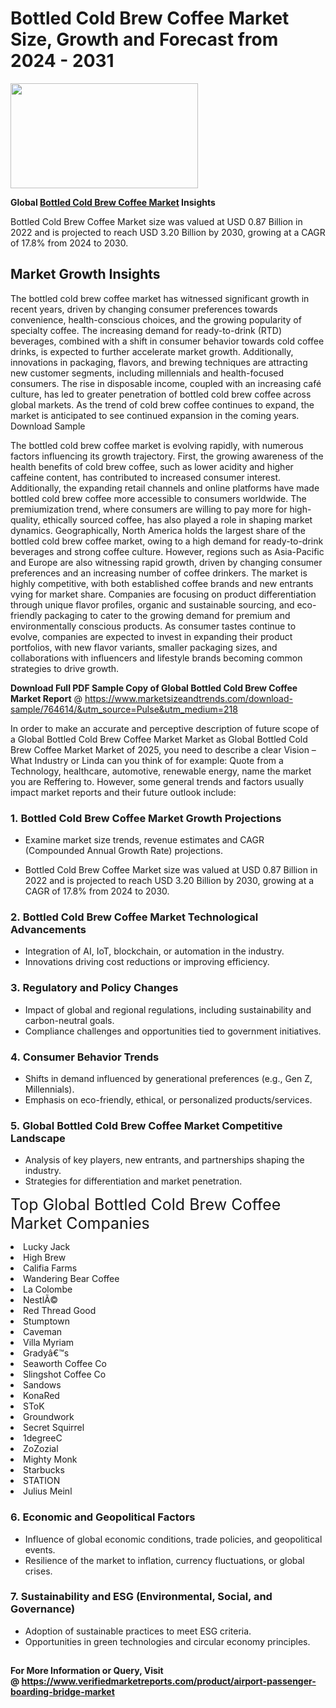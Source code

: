 <H1>Bottled Cold Brew Coffee Market Size, Growth and Forecast from 2024 - 2031</H1><img class="aligncenter size-medium wp-image-584254" src="https://thirdeyenews.in/wp-content/uploads/2024/09/Global-Market-Research-300x168.jpeg" alt="" width="300" height="168" /><p><strong>Global&nbsp;<a href="https://www.marketsizeandtrends.com/download-sample/764614/&amp;utm_source=Pulse&amp;utm_medium=218">Bottled Cold Brew Coffee Market</a> Insights</strong></p><p>Bottled Cold Brew Coffee Market size was valued at USD 0.87 Billion in 2022 and is projected to reach USD 3.20 Billion by 2030, growing at a CAGR of 17.8% from 2024 to 2030.</p><p><h2>Market Growth Insights</h2> <p>The bottled cold brew coffee market has witnessed significant growth in recent years, driven by changing consumer preferences towards convenience, health-conscious choices, and the growing popularity of specialty coffee. The increasing demand for ready-to-drink (RTD) beverages, combined with a shift in consumer behavior towards cold coffee drinks, is expected to further accelerate market growth. Additionally, innovations in packaging, flavors, and brewing techniques are attracting new customer segments, including millennials and health-focused consumers. The rise in disposable income, coupled with an increasing café culture, has led to greater penetration of bottled cold brew coffee across global markets. As the trend of cold brew coffee continues to expand, the market is anticipated to see continued expansion in the coming years. Download Sample </p> <p>The bottled cold brew coffee market is evolving rapidly, with numerous factors influencing its growth trajectory. First, the growing awareness of the health benefits of cold brew coffee, such as lower acidity and higher caffeine content, has contributed to increased consumer interest. Additionally, the expanding retail channels and online platforms have made bottled cold brew coffee more accessible to consumers worldwide. The premiumization trend, where consumers are willing to pay more for high-quality, ethically sourced coffee, has also played a role in shaping market dynamics. Geographically, North America holds the largest share of the bottled cold brew coffee market, owing to a high demand for ready-to-drink beverages and strong coffee culture. However, regions such as Asia-Pacific and Europe are also witnessing rapid growth, driven by changing consumer preferences and an increasing number of coffee drinkers. The market is highly competitive, with both established coffee brands and new entrants vying for market share. Companies are focusing on product differentiation through unique flavor profiles, organic and sustainable sourcing, and eco-friendly packaging to cater to the growing demand for premium and environmentally conscious products. As consumer tastes continue to evolve, companies are expected to invest in expanding their product portfolios, with new flavor variants, smaller packaging sizes, and collaborations with influencers and lifestyle brands becoming common strategies to drive growth. </p><p><span class=""><strong>Download Full PDF Sample Copy of Global Bottled Cold Brew Coffee Market Report</strong> @ <a href="https://www.marketsizeandtrends.com/download-sample/764614/&amp;utm_source=Pulse&amp;utm_medium=218" target="_blank">https://www.marketsizeandtrends.com/download-sample/764614/&amp;utm_source=Pulse&amp;utm_medium=218</a></span></p><p>In order to make an accurate and perceptive description of future scope of a Global&nbsp;Bottled Cold Brew Coffee Market Market as Global&nbsp;Bottled Cold Brew Coffee Market Market of 2025, you need to describe a clear Vision &ndash; What Industry or Linda can you think of for example: Quote from a Technology, healthcare, automotive, renewable energy, name the market you are Reffering to. However, some general trends and factors usually impact market reports and their future outlook include:</p><h3>1.&nbsp;<strong>Bottled Cold Brew Coffee Market Growth Projections</strong></h3><ul><li>Examine market size trends, revenue estimates and CAGR (Compounded Annual Growth Rate) projections.</li><li><p>Bottled Cold Brew Coffee Market size was valued at USD 0.87 Billion in 2022 and is projected to reach USD 3.20 Billion by 2030, growing at a CAGR of 17.8% from 2024 to 2030.</p></li></ul><h3>2.&nbsp;<strong>Bottled Cold Brew Coffee Market Technological Advancements</strong></h3><ul><li>Integration of AI, IoT, blockchain, or automation in the industry.</li><li>Innovations driving cost reductions or improving efficiency.</li></ul><h3>3.&nbsp;<strong>Regulatory and Policy Changes</strong></h3><ul><li>Impact of global and regional regulations, including sustainability and carbon-neutral goals.</li><li>Compliance challenges and opportunities tied to government initiatives.</li></ul><h3>4.&nbsp;<strong>Consumer Behavior Trends</strong></h3><ul><li>Shifts in demand influenced by generational preferences (e.g., Gen Z, Millennials).</li><li>Emphasis on eco-friendly, ethical, or personalized products/services.</li></ul><h3>5.&nbsp;<strong>Global Bottled Cold Brew Coffee Market Competitive Landscape</strong></h3><ul><li>Analysis of key players, new entrants, and partnerships shaping the industry.</li><li>Strategies for differentiation and market penetration.</li></ul><p data-pm-slice="1 1 []"><span style="color: inherit; font-family: inherit; font-size: 25px;">Top Global Bottled Cold Brew Coffee Market Companies</span></p><div class="" data-test-id=""><p><li>Lucky Jack</li><li> High Brew</li><li> Califia Farms</li><li> Wandering Bear Coffee</li><li> La Colombe</li><li> NestlÃ©</li><li> Red Thread Good</li><li> Stumptown</li><li> Caveman</li><li> Villa Myriam</li><li> Gradyâ€™s</li><li> Seaworth Coffee Co</li><li> Slingshot Coffee Co</li><li> Sandows</li><li> KonaRed</li><li> SToK</li><li> Groundwork</li><li> Secret Squirrel</li><li> 1degreeC</li><li> ZoZozial</li><li> Mighty Monk</li><li> Starbucks</li><li> STATION</li><li> Julius Meinl</li></p></div><h3>6.&nbsp;<strong>Economic and Geopolitical Factors</strong></h3><ul><li>Influence of global economic conditions, trade policies, and geopolitical events.</li><li>Resilience of the market to inflation, currency fluctuations, or global crises.</li></ul><h3>7.&nbsp;<strong>Sustainability and ESG (Environmental, Social, and Governance)</strong></h3><ul><li>Adoption of sustainable practices to meet ESG criteria.</li><li>Opportunities in green technologies and circular economy principles.</li></ul><h2><strong style="font-size: 14px;">For More Information or Query, Visit @&nbsp;</strong><a style="background-color: #ffffff; font-size: 14px;" href="https://www.marketsizeandtrends.com/report/bottled-cold-brew-coffee-market/" target="_blank">https://www.verifiedmarketreports.com/product/airport-passenger-boarding-bridge-market</a></h2>
